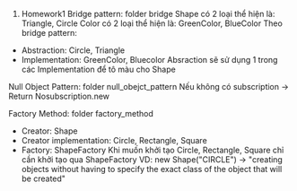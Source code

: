 1. Homework1
Bridge pattern: folder bridge
Shape có 2 loại thể hiện là: Triangle, Circle
Color có 2 loại thể hiện là: GreenColor, BlueColor
Theo bridge pattern:
- Abstraction: Circle, Triangle
- Implementation: GreenColor, Bluecolor
Absraction sẽ sử dụng 1 trong các Implementation để tô màu cho Shape

Null Object Pattern: folder null_obejct_pattern
Nếu không có subscription -> Return Nosubscription.new

Factory Method: folder factory_method
- Creator: Shape
- Creator implementation: Circle, Rectangle, Square
- Factory: ShapeFactory
Khi muốn khởi tạo Circle, Rectangle, Square  chỉ cần khởi tạo qua ShapeFactory
VD: new Shape("CIRCLE")
-> "creating objects without having to specify the exact class of the object that will be created"
